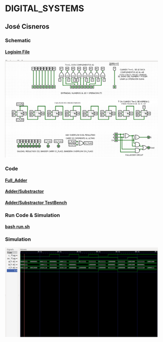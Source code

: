 # DIGITAL_SYSTEMS 
## José Cisneros

### Schematic
#### [Logisim File](schematic.circ)
![Schematic](schematic.png)


### Code
#### [Full_Adder](Full_A.vhdl)
#### [Adder/Substractor](addsub.vhdl)
#### [Adder/Substractor TestBench](addsub_tb.vhdl)

### Run Code & Simulation
#### [bash run.sh](run.sh)

### Simulation
![Simulation](simulation.png)
